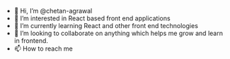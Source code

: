 - 👋 Hi, I’m @chetan-agrawal
- 👀 I’m interested in React based front end applications
- 🌱 I’m currently learning React and other front end technologies
- 💞️ I’m looking to collaborate on anything which helps me grow and learn in frontend.
- 📫 How to reach me 

<!---
chetan-agrawal/chetan-agrawal is a ✨ special ✨ repository because its `README.md` (this file) appears on your GitHub profile.
You can click the Preview link to take a look at your changes.
--->
